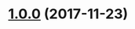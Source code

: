 <a name="1.0.0"></a>
# [1.0.0](https://github.com/miguelramos/ng-lib-skeleton/compare/v4.1.1...v1.0.0) (2017-11-23)
